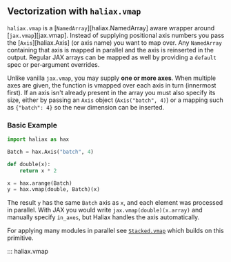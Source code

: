 ## Vectorization with `haliax.vmap`

`haliax.vmap` is a [`NamedArray`][haliax.NamedArray] aware wrapper around
[`jax.vmap`][jax.vmap].  Instead of supplying positional axis numbers you pass
the [`Axis`][haliax.Axis] (or axis name) you want to map over.  Any
`NamedArray` containing that axis is mapped in parallel and the axis is
reinserted in the output.  Regular JAX arrays can be mapped as well by
providing a `default` spec or per‑argument overrides.

Unlike vanilla `jax.vmap`, you may supply **one or more axes**.  When multiple
axes are given, the function is vmapped over each axis in turn (innermost first).
If an axis isn't already present in the array you must also specify its size,
either by passing an `Axis` object (`Axis("batch", 4)`) or a mapping such as
`{"batch": 4}` so the new dimension can be inserted.

### Basic Example

```python
import haliax as hax

Batch = hax.Axis("batch", 4)

def double(x):
    return x * 2

x = hax.arange(Batch)
y = hax.vmap(double, Batch)(x)
```

The result `y` has the same `Batch` axis as `x`, and each element was processed
in parallel.  With JAX you would write `jax.vmap(double)(x.array)` and manually
specify `in_axes`, but Haliax handles the axis automatically.

For applying many modules in parallel see
[`Stacked.vmap`](scan.md#apply-blocks-in-parallel-with-vmap) which builds on this
primitive.

::: haliax.vmap
